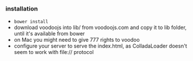 ### installation
- `bower install`
- download voodoojs into lib/ from voodoojs.com and copy it to lib folder, until it's available from bower
- on Mac you might need to give 777 rights to voodoo
- configure your server to serve the index.html, as ColladaLoader doesn't seem to work with file:// protocol
